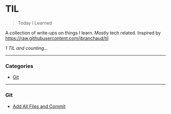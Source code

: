 # TIL

> Today I Learned

A collection of write-ups on things I learn. Mostly tech related. Inspired by https://raw.githubusercontent.com/jbranchaud/til

_1 TIL and counting..._

---

### Categories

* [Git](#git)

---

### Git

- [Add All Files and Commit](git/add-all-files-and-commit.md)

